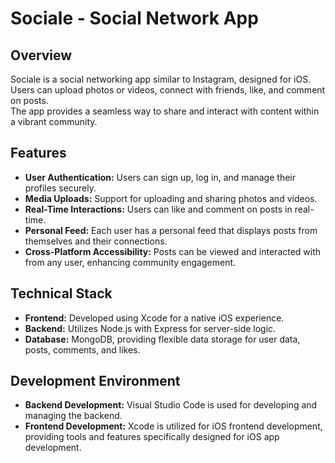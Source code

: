 # Sociale - Social Network App

## Overview
Sociale is a social networking app similar to Instagram, designed for iOS.  
Users can upload photos or videos, connect with friends, like, and comment on posts.  
The app provides a seamless way to share and interact with content within a vibrant community.

## Features
- **User Authentication:** Users can sign up, log in, and manage their profiles securely.
- **Media Uploads:** Support for uploading and sharing photos and videos.
- **Real-Time Interactions:** Users can like and comment on posts in real-time.
- **Personal Feed:** Each user has a personal feed that displays posts from themselves and their connections.
- **Cross-Platform Accessibility:** Posts can be viewed and interacted with from any user, enhancing community engagement.

## Technical Stack
- **Frontend:** Developed using Xcode for a native iOS experience.
- **Backend:** Utilizes Node.js with Express for server-side logic.
- **Database:** MongoDB, providing flexible data storage for user data, posts, comments, and likes.

## Development Environment
- **Backend Development:** Visual Studio Code is used for developing and managing the backend.
- **Frontend Development:** Xcode is utilized for iOS frontend development, providing tools and features specifically designed for iOS app development.

